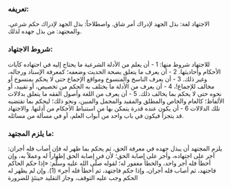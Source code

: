 ### تعريفه:
الاجتهاد لغة: بذل الجهد لإدراك أمر شاق.
واصطلاحاً: بذل الجهد لإدراك حكم شرعي.
والمجتهد: من بذل جهده لذلك.

### شروط الاجتهاد:
للاجتهاد شروط منها:
1 - أن يعلم من الأدلة الشرعية ما يحتاج إليه في اجتهاده كآيات الأحكام وأحاديثها.
2 - أن يعرف ما يتعلق بصحة الحديث وضعفه؛ كمعرفة الإسناد ورجاله، وغير ذلك.
3 - أن يعرف الناسخ والمنسوخ ومواقع الإجماع حتى لا يحكم بمنسوخ أو مخالف للإجماع!،
4 - أن يعرف من الأدلة ما يختلف به الحكم من تخصيص، أو تقييد، أو نحوه حتى لا يحكم بما يخالف ذلك.
5 - أن يعرف من اللغة وأصول الفقه ما يتعلق بدلالات الألفاظ؛ كالعام والخاص والمطلق والمقيد والمجمل والمبين، ونحو ذلك؛ ليحكم بما تقتضيه تلك الدلالات
6 - أن يكون عنده قدرة يتمكن بها من استنباط الأحكام من أدلتها.
والاجتهاد قد يتجزأ فيكون في باب واحد من أبواب العلم، أو في مسألة من مسائله.
 
### ما يلزم المجتهد:
يلزم المجتهد أن يبذل جهده في معرفة الحق، ثم يحكم بما ظهر له فإن أصاب فله أجران:
أجر على اجتهاده، وأجر على إصابة الحق؛ لأن في إصابة الحق إظهاراً له وعملاً به، وإن أخطأ فله أجر واحد، والخطأ مغفور له؛ لقوله صلّى الله عليه وسلّم: «إذا حكم الحاكم فاجتهد، ثم أصاب فله أجران، وإذا حكم فاجتهد، ثم أخطأ فله أجر» (1).
وإن لم يظهر له الحكم وجب عليه التوقف، وجاز التقليد حينئذٍ للضرورة